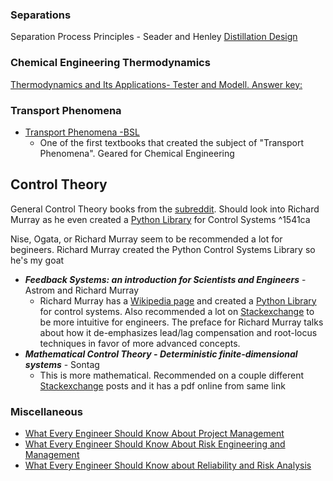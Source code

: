 ### Separations

Separation Process Principles - Seader and Henley
[Distillation Design](https://en.wikipedia.org/wiki/Distillation_Design)

### Chemical Engineering Thermodynamics
[Thermodynamics and Its Applications- Tester and Modell. Answer key:](https://web.mit.edu/testerel/thermo/)
### Transport Phenomena
- [Transport Phenomena -BSL](https://en.wikipedia.org/wiki/Transport_Phenomena_(book))
	- One of the first textbooks that created the subject of "Transport Phenomena". Geared for Chemical Engineering
## Control Theory
General Control Theory books from the [subreddit](https://www.reddit.com/r/ControlTheory/wiki/bookssnc/). Should look into Richard Murray as he even created a [Python Library](https://sourceforge.net/p/python-control/wiki/Home/) for Control Systems ^1541ca

Nise, Ogata, or Richard Murray seem to be recommended a lot for begineers. Richard Murray created the Python Control Systems Library so he's my goat
- _**Feedback Systems: an introduction for Scientists and Engineers**_ - Astrom and Richard Murray
	- Richard Murray has a [Wikipedia page](https://en.wikipedia.org/wiki/Richard_M._Murray) and created a [Python Library](https://sourceforge.net/p/python-control/wiki/Home/) for control systems. Also recommended a lot on [Stackexchange](https://math.stackexchange.com/questions/3949449/book-suggestions-on-classic-control) to be more intuitive for engineers. The preface for Richard Murray talks about how it de-emphasizes lead/lag compensation and root-locus techniques in favor of more advanced concepts.
- _**Mathematical Control Theory - Deterministic finite-dimensional systems**_ - Sontag
	- This is more mathematical. Recommended on a couple different [Stackexchange](https://math.stackexchange.com/questions/1248957/what-is-a-good-source-for-learning-control-theory) posts and it has a pdf online from same link
### Miscellaneous

- [What Every Engineer Should Know About Project Management](https://www.amazon.ca/Engineer-Should-Project-Management-Second/dp/0824789539/ref=sr_1_2?crid=X484WCLFZI9N&keywords=What+Engineers+Know+and+How+they+Know+It%3A+Analytical+Studies+from+Aeronautical+History&qid=1703152236&sprefix=what+engineers+know+and+how+they+know+it+analytical+studies+from+aeronautical+history%2Caps%2C756&sr=8-2)
- [What Every Engineer Should Know About Risk Engineering and Management](https://www.amazon.ca/Every-Engineer-Should-Engineering-Management/dp/0824793013/ref=sr_1_5?crid=3F17OYV25VME9&keywords=What+Every+Engineer+Should+Know&qid=1703158356&sprefix=what+every+engineer+should+know%2Caps%2C335&sr=8-5)
-  [What Every Engineer Should Know about Reliability and Risk Analysis](https://www.amazon.ca/Every-Engineer-Should-Reliability-Analysis/dp/0367402599/ref=sr_1_9?crid=3F17OYV25VME9&keywords=What+Every+Engineer+Should+Know&qid=1703158356&sprefix=what+every+engineer+should+know%2Caps%2C335&sr=8-9)